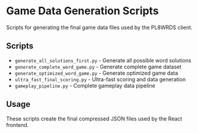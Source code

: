 # Game Data Generation Scripts

Scripts for generating the final game data files used by the PL8WRDS client.

## Scripts

- `generate_all_solutions_first.py` - Generate all possible word solutions
- `generate_complete_word_game.py` - Generate complete game dataset
- `generate_optimized_word_game.py` - Generate optimized game data
- `ultra_fast_final_scoring.py` - Ultra-fast scoring and data generation
- `gameplay_pipeline.py` - Complete gameplay data pipeline

## Usage

These scripts create the final compressed JSON files used by the React frontend.
